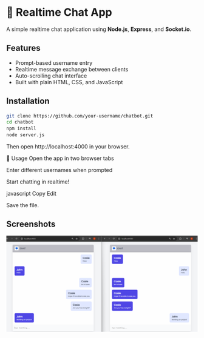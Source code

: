 # 💬 Realtime Chat App

A simple realtime chat application using **Node.js**, **Express**, and **Socket.io**.

## Features

- Prompt-based username entry
- Realtime message exchange between clients
- Auto-scrolling chat interface
- Built with plain HTML, CSS, and JavaScript

## Installation

```bash
git clone https://github.com/your-username/chatbot.git
cd chatbot
npm install
node server.js
```

Then open http://localhost:4000 in your browser.

🧪 Usage
Open the app in two browser tabs

Enter different usernames when prompted

Start chatting in realtime!

javascript
Copy
Edit

Save the file.

## Screenshots

![Chat Screenshot](./chat.png)

